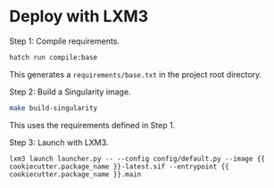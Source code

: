 # Deploy with LXM3

Step 1: Compile requirements. 

```bash
hatch run compile:base
```
This generates a `requirements/base.txt` in the project root directory. 

Step 2: Build a Singularity image.
```bash
make build-singularity
``` 
This uses the requirements defined in Step 1. 

Step 3: Launch with LXM3. 
```
lxm3 launch launcher.py -- --config config/default.py --image {{ cookiecutter.package_name }}-latest.sif --entrypoint {{ cookiecutter.package_name }}.main 
```
